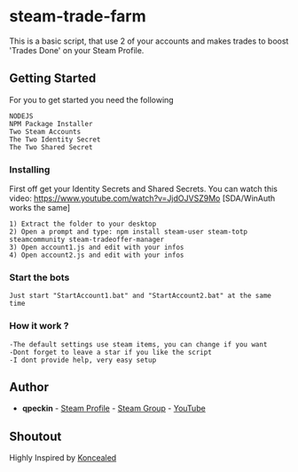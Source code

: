 # steam-trade-farm

This is a basic script, that use 2 of your accounts and makes trades to boost 'Trades Done' on your Steam Profile.

## Getting Started

For you to get started you need the following

```
NODEJS
NPM Package Installer
Two Steam Accounts
The Two Identity Secret 
The Two Shared Secret
```

### Installing

First off get your Identity Secrets and Shared Secrets.
You can watch this video: https://www.youtube.com/watch?v=JjdOJVSZ9Mo [SDA/WinAuth works the same]

```
1) Extract the folder to your desktop
2) Open a prompt and type: npm install steam-user steam-totp steamcommunity steam-tradeoffer-manager
3) Open account1.js and edit with your infos 
4) Open account2.js and edit with your infos 
```

### Start the bots

```
Just start "StartAccount1.bat" and "StartAccount2.bat" at the same time
```

### How it work ?

```
-The default settings use steam items, you can change if you want
-Dont forget to leave a star if you like the script
-I dont provide help, very easy setup
```

## Author

* **qpeckin** - [Steam Profile](https://steamcommunity.com/id/qpeckin/) - [Steam Group](https://steamcommunity.com/groups/qpeckin) - [YouTube](https://www.youtube.com/channel/UCfPkJWN0qF3CsWiGYNlhACQ)


## Shoutout

Highly Inspired by [Koncealed](https://github.com/RobertSkonieczny/node-steam-trade-farm)

